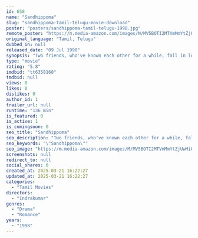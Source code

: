 ```yaml
---
id: 658
name: "Sandhippoma"
slug: "sandhippoma-tamil-telugu-movie-download"
poster: "posters/sandhippoma-tamil-telugu-1998.jpg"
remote_poster: "https://m.media-amazon.com/images/M/MV5BOTI2MTVmMmYtZjUwMi00NDhmLWJiYjktMmQxYjUwM2ZhNGI1XkEyXkFqcGdeQXVyNDA1NTY2Nzk@._V1_SX300.jpg"
original_language: "Tamil, Telugu"
dubbed_in: null
released_date: "09 Jul 1998"
synopsis: "Two friends, who've known each other for a while, fall in love. But, their relationship is thrown in turmoil when the boy's father is in the news for a secret relationship."
type: "movie"
rating: "5.8"
imdbid: "tt6358168"
tmdbid: null
views: 0
likes: 0
dislikes: 0
author_id: 1
trailer_url: null
runtime: "136 min"
is_featured: 0
is_active: 1
is_comingsoon: 0
seo_title: "Sandhippoma"
seo_description: "Two friends, who've known each other for a while, fall in love. But, their relationship is thrown in turmoil when the boy's father is in the news for a secret relationship."
seo_keywords: "\"Sandhippoma\""
seo_image: "https://m.media-amazon.com/images/M/MV5BOTI2MTVmMmYtZjUwMi00NDhmLWJiYjktMmQxYjUwM2ZhNGI1XkEyXkFqcGdeQXVyNDA1NTY2Nzk@._V1_SX300.jpg"
screenshots: null
redirect_to: null
social_shares: 0
created_at: 2025-03-21 16:22:27
updated_at: 2025-03-21 16:22:27
categories:
  - "Tamil Movies"
directors:
  - "Indrakumar"
genres:
  - "Drama"
  - "Romance"
years:
  - "1998"
---
```

